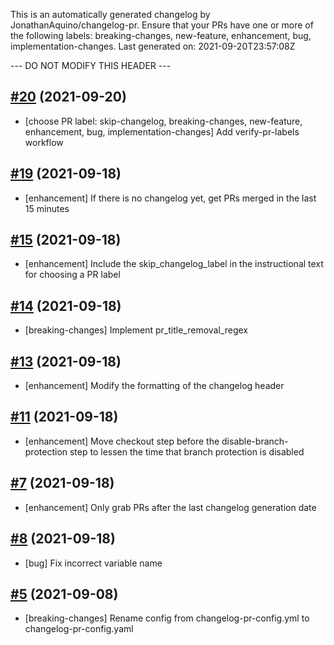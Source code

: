 This is an automatically generated changelog by JonathanAquino/changelog-pr.
Ensure that your PRs have one or more of the following labels:
breaking-changes, new-feature, enhancement, bug, implementation-changes.
Last generated on: 2021-09-20T23:57:08Z

--- DO NOT MODIFY THIS HEADER ---

## [#20](https://github.com/JonathanAquino/changelog-pr/pull/20) (2021-09-20)
- [choose PR label: skip-changelog, breaking-changes, new-feature, enhancement, bug, implementation-changes] Add verify-pr-labels workflow

## [#19](https://github.com/JonathanAquino/changelog-pr/pull/19) (2021-09-18)
- [enhancement] If there is no changelog yet, get PRs merged in the last 15 minutes

## [#15](https://github.com/JonathanAquino/changelog-pr/pull/15) (2021-09-18)
- [enhancement] Include the skip_changelog_label in the instructional text for choosing a PR label

## [#14](https://github.com/JonathanAquino/changelog-pr/pull/14) (2021-09-18)
- [breaking-changes] Implement pr_title_removal_regex

## [#13](https://github.com/JonathanAquino/changelog-pr/pull/13) (2021-09-18)
- [enhancement] Modify the formatting of the changelog header

## [#11](https://github.com/JonathanAquino/changelog-pr/pull/11) (2021-09-18)
- [enhancement] Move checkout step before the disable-branch-protection step to lessen the time that branch protection is disabled

## [#7](https://github.com/JonathanAquino/changelog-pr/pull/7) (2021-09-18)
- [enhancement] Only grab PRs after the last changelog generation date

## [#8](https://github.com/JonathanAquino/changelog-pr/pull/8) (2021-09-18)
- [bug] Fix incorrect variable name

## [#5](https://github.com/JonathanAquino/changelog-pr/pull/5) (2021-09-08)
- [breaking-changes] Rename config from changelog-pr-config.yml to changelog-pr-config.yaml
